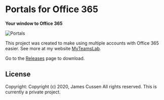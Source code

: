 # Portals for Office 365

**Your window to Office 365**

![Portals](https://1.bp.blogspot.com/-DfgjotiLTow/Xhr2vpNnknI/AAAAAAAABBY/jDEgvcStk_kJ7u0IfRyIy_LUxh-neE_vACLcBGAsYHQ/s800/Portals_1.00.png)

This project was created to make using multiple accounts with Office 365 easier. See more at my website [MyTeamsLab](https://www.myteamslab.com).

Go to the [Releases](https://github.com/jamescussen/PortalsReleases/releases) page to download.

## License

Copyright: Copyright (c) 2020, James Cussen All rights reserved.
This is currently a private project.
